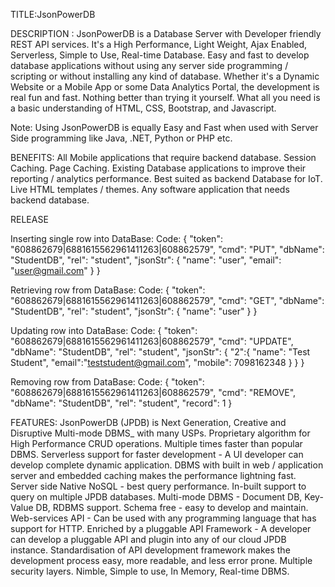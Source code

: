 TITLE:JsonPowerDB

DESCRIPTION :
JsonPowerDB is a Database Server with Developer friendly REST API services. It's a High Performance, Light Weight, Ajax Enabled, Serverless, Simple to Use, Real-time Database.
Easy and fast to develop database applications without using any server side programming / scripting or without installing any kind of database.
Whether it's a Dynamic Website or a Mobile App or some Data Analytics Portal, the development is real fun and fast. Nothing better than trying it yourself. What all you need is a basic understanding of HTML, CSS, Bootstrap, and Javascript.

Note: Using JsonPowerDB is equally Easy and Fast when used with Server Side programming like Java, .NET, Python or PHP etc.

BENEFITS:
   All Mobile applications that require backend database.
   Session Caching.
   Page Caching.
   Existing Database applications to improve their reporting / analytics performance.
   Best suited as backend Database for IoT.
   Live HTML templates / themes.
   Any software application that needs backend database.

RELEASE 

Inserting single row into DataBase:
Code:
 {
 	"token": "608862679|6881615562961411263|608862579",
 	"cmd": "PUT",
 	"dbName": "StudentDB",
 	"rel": "student",
 	"jsonStr": {
 		"name": "user",
 		"email": "user@gmail.com"
 	 }
  }
 
 Retrieving row from DataBase:
 Code:
  {
 	"token": "608862679|6881615562961411263|608862579",
 	"cmd": "GET",
 	"dbName": "StudentDB",
 	"rel": "student",
 	"jsonStr": {
 		"name": "user"
 	 }
  } 
 
Updating row into DataBase:
Code:
 {
 	"token": "608862679|6881615562961411263|608862579",
 	"cmd": "UPDATE",
 	"dbName": "StudentDB",
 	"rel": "student",
 	"jsonStr": {
 		"2":{
 			"name": "Test Student",
 			"email":"teststudent@gmail.com",
 			"mobile": 7098162348
 		 }
 	 }
  }
 
 
 Removing row from DataBase:
 Code:
  {
 	"token": "608862679|6881615562961411263|608862579",
 	"cmd": "REMOVE",
 	"dbName": "StudentDB",
 	"rel": "student",
 	"record": 1
  } 
  
 FEATURES:
  JsonPowerDB (JPDB) is Next Generation, Creative and Disruptive Multi-mode DBMS_ with many USPs.
  Proprietary algorithm for High Performance CRUD operations. Multiple times faster than popular DBMS.
  Serverless support for faster development - A UI developer can develop complete dynamic application.
  DBMS with built in web / application server and embedded caching makes the performance lightning fast.
  Server side Native NoSQL - best query performance.
  In-built support to query on multiple JPDB databases.
  Multi-mode DBMS - Document DB, Key-Value DB, RDBMS support.
  Schema free - easy to develop and maintain.
  Web-services API - Can be used with any programming language that has support for HTTP.
  Enriched by a pluggable API Framework - A developer can develop a pluggable API and plugin into any of our cloud JPDB instance.
  Standardisation of API development framework makes the development process easy, more readable, and less error prone.
  Multiple security layers.
  Nimble, Simple to use, In Memory, Real-time DBMS.  
 
 
 
 
 
 
 
